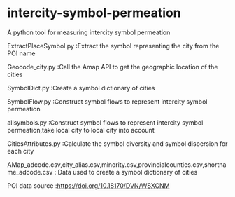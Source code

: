 # intercity-symbol-permeation
A python tool for measuring intercity symbol permeation

ExtractPlaceSymbol.py :Extract the symbol representing the city from the POI name

Geocode_city.py :Call the Amap API to get the geographic location of the cities

SymbolDict.py :Create a symbol dictionary of cities

SymbolFlow.py :Construct symbol flows to represent intercity symbol permeation

allsymbols.py :Construct symbol flows to represent intercity symbol permeation,take local city to local city into account

CitiesAttributes.py :Calculate the symbol diversity and symbol dispersion for each city

AMap_adcode.csv,city_alias.csv,minority.csv,provincialcounties.csv,shortname_adcode.csv : Data used to create a symbol dictionary of cities

POI data source :https://doi.org/10.18170/DVN/WSXCNM
